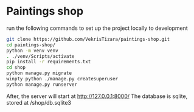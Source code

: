 # Paintings shop


run the following commands to set up the project locally to development

``` sh
git clone https://github.com/VekrisTizara/paintings-shop.git
cd paintings-shop/
python -m venv venv
. ./venv/Scripts/activate
pip install -r requirements.txt
cd shop
python manage.py migrate
winpty python ./manage.py createsuperuser
python manage.py runserver
```

After, the server will start at http://127.0.0.1:8000/
The database is sqlite, stored at /shop/db.sqlite3
